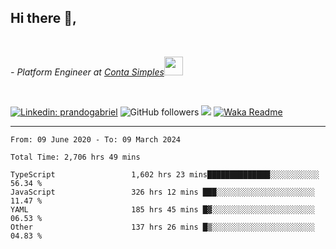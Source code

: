 <h2>Hi there  👋,</h2> </br>

<p><em>- Platform Engineer at <a href="https://contasimples.com">Conta Simples</a><img src="https://media.giphy.com/media/WUlplcMpOCEmTGBtBW/giphy.gif" width="30"> 
</em></p></br>


[![Linkedin: prandogabriel](https://img.shields.io/badge/-prandogabriel-blue?style=flat-square&logo=Linkedin&logoColor=white&link=https://www.linkedin.com/in/prandogabriel/)](https://www.linkedin.com/in/prandogabriel)
![GitHub followers](https://img.shields.io/github/followers/prandogabriel?label=Follow&style=social)
![](https://visitor-badge.glitch.me/badge?page_id=prandogabriel.prandogabriel)
[![Waka Readme](https://github.com/prandogabriel/prandogabriel/actions/workflows/update-stats.yml.yml/badge.svg)](https://github.com/prandogabriel/prandogabriel/actions/workflows/update-stats.yml.yml)

---

<!--START_SECTION:waka-->

```golang
From: 09 June 2020 - To: 09 March 2024

Total Time: 2,706 hrs 49 mins

TypeScript                 1,602 hrs 23 mins██████████████░░░░░░░░░░░   56.34 %
JavaScript                 326 hrs 12 mins ███░░░░░░░░░░░░░░░░░░░░░░   11.47 %
YAML                       185 hrs 45 mins █▓░░░░░░░░░░░░░░░░░░░░░░░   06.53 %
Other                      137 hrs 26 mins █▒░░░░░░░░░░░░░░░░░░░░░░░   04.83 %
```

<!--END_SECTION:waka-->
